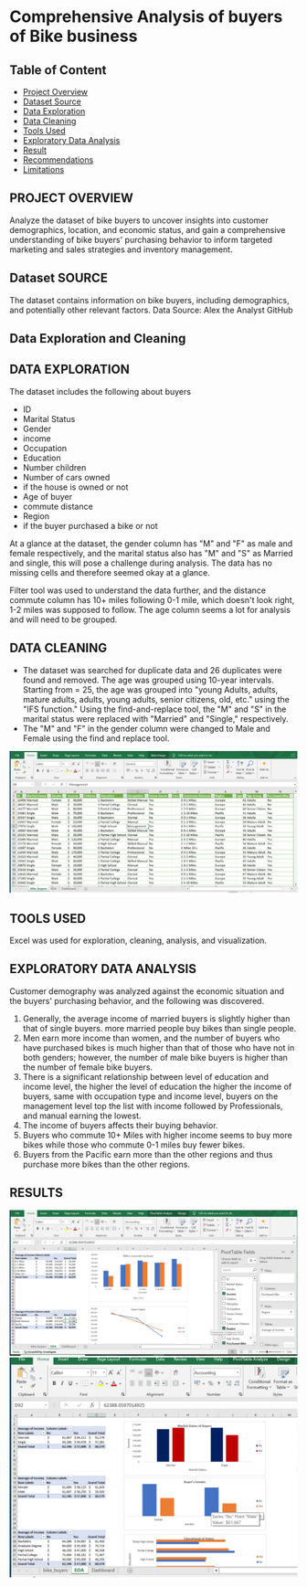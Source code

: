 # Comprehensive Analysis of buyers of Bike business

## Table of Content 
- [Project Overview](#project-overview)
- [Dataset Source](#dataset-source)
- [Data Exploration](#data-exploration)
- [Data Cleaning](#data-cleaning)
- [Tools Used](#tools-used)
- [Exploratory Data Analysis](#exploratory-data-analysis)
- [Result](#result)
- [Recommendations](#recommendations)
- [Limitations](#limitations)


## PROJECT OVERVIEW 

Analyze the dataset of bike buyers to uncover insights into customer demographics, location, and economic status, and gain a comprehensive understanding of bike buyers' purchasing behavior to inform targeted marketing and sales strategies and inventory management.


## Dataset SOURCE
The dataset contains information on bike buyers, including demographics, and potentially other relevant factors.
Data Source: Alex the Analyst GitHub


 ## Data Exploration and Cleaning

 ## DATA EXPLORATION 
 The dataset includes the following about buyers
 - ID
 - Marital Status
 - Gender
 - income
 - Occupation
 - Education
 - Number children
 - Number of cars owned
 - if the house is owned or not
 - Age of buyer
 - commute distance
 - Region
 - if the buyer purchased a bike or not

At a glance at the dataset, the gender column has "M" and "F" as male and female respectively, and the marital status also has "M" and "S" as Married and single, this will pose a challenge during analysis.
The data has no missing cells and therefore seemed okay at a glance.

Filter tool was used to understand the data further, and the distance commute column has 10+ miles following 0-1 mile, which doesn't look right, 1-2 miles was supposed to follow.
The age column seems a lot for analysis and will need to be grouped.

## DATA CLEANING
- The dataset was searched for duplicate data and 26 duplicates were found and removed.
The age was grouped using 10-year intervals. Starting from = 25, the age was grouped into "young Adults, adults, mature adults, adults, young adults, senior citizens, old, etc." using the "IFS function."
Using the find-and-replace tool, the "M" and "S" in the marital status were replaced with "Married" and "Single," respectively.
- The "M" and "F" in the gender column were changed to Male and Female using the find and replace tool.

![image alt](https://github.com/BolanleAdedeji/-Sales-Analysis-of-a-Bike-Retail-Business/blob/main/Cleaned%20Bike%20data.png) 

## TOOLS USED
Excel was used for exploration, cleaning, analysis, and visualization.

## EXPLORATORY DATA ANALYSIS 
Customer demography was analyzed against the economic situation and the buyers' purchasing behavior, and the following was discovered.
1. Generally, the average income of married buyers is slightly higher than that of single buyers. more married people buy bikes than single people.
2. Men earn more income than women, and the number of buyers who have purchased bikes is much higher than that of those who have not in both genders; however, the number of male bike buyers is higher than the number of female bike buyers.
3. There is a significant relationship between level of education and income level, the higher the level of education the higher the income of buyers, same with occupation type and income level, buyers on the management level top the list with income followed by Professionals, and manual earning the lowest.
4. The income of buyers affects their buying behavior.
5. Buyers who commute 10+ Miles with higher income seems to buy more bikes while those who commute 0-1 miles buy fewer bikes.
6. Buyers from the Pacific earn more than the other regions and thus purchase more bikes than the other regions.

## RESULTS

  
![image alt](https://github.com/BolanleAdedeji/-Sales-Analysis-of-a-Bike-Retail-Business/blob/main/EDA.png)
![image alt](https://github.com/BolanleAdedeji/-Sales-Analysis-of-a-Bike-Retail-Business/blob/main/EDA1.png) 

